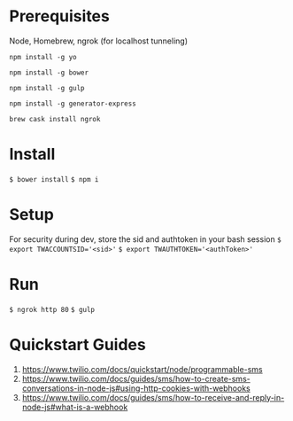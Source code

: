 # Prerequisites
Node, Homebrew, ngrok (for localhost tunneling)

```npm install -g yo```

```npm install -g bower```

```npm install -g gulp```

```npm install -g generator-express```

```brew cask install ngrok```

# Install
```$ bower install```
```$ npm i```

# Setup
For security during dev, store the sid and authtoken in your bash session
```$ export TWACCOUNTSID='<sid>'```
```$ export TWAUTHTOKEN='<authToken>'```

# Run
```$ ngrok http 80```
```$ gulp```

# Quickstart Guides
1. https://www.twilio.com/docs/quickstart/node/programmable-sms
2. https://www.twilio.com/docs/guides/sms/how-to-create-sms-conversations-in-node-js#using-http-cookies-with-webhooks 
3. https://www.twilio.com/docs/guides/sms/how-to-receive-and-reply-in-node-js#what-is-a-webhook
